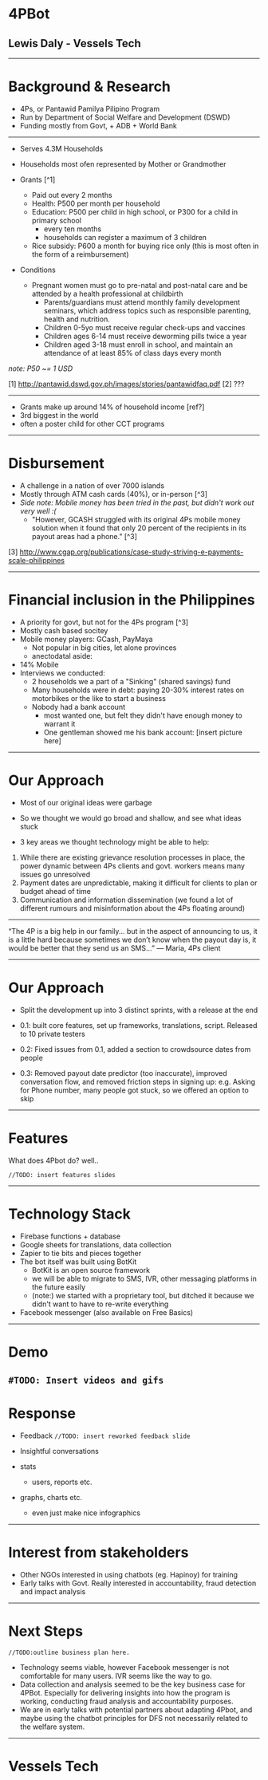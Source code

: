 # 4PBot

## Lewis Daly - Vessels Tech

<!--
qs:

*As you prepare your presentations for the conference, please make sure you answer each of these questions.*

* What is the context and problem you are solving? Any evidence that illustrates the problem? 
* What was your design process and how did you arrive at your approach? 
* What approach did you take? 
* Describe the technology stack? What is off the shelf and what did you build? 
* Demo 
* What has the response been from users? Numbers of users, actives, interesting use cases, sample conversations, etc. 
* Is there any interest from other stakeholders? (e.g. the government, or program admin) 
* What is the future path? 
-->

---
# Background & Research

- 4Ps, or Pantawid Pamilya Pilipino Program
- Run by Department of Social Welfare and Development (DSWD)
- Funding mostly from Govt,  + ADB + World Bank

---

- Serves 4.3M Households
- Households most ofen represented by Mother or Grandmother
- Grants [^1]
  - Paid out every 2 months
  - Health: P500 per month per household 	
  - Education: P500 per child in high school, or P300 for a child in primary school
    - every ten months
    - households can register a maximum of 3 children
  - Rice subsidy: P600 a month for buying rice only (this is most often in the form of a reimbursement)

- Conditions
  - Pregnant women must go to pre-natal and post-natal care and be attended by a health professional at childbirth
 	- Parents/guardians must attend monthly family development seminars, which address topics such as responsible parenting, health and nutrition.
 	- Children 0-5yo must receive regular check-ups and vaccines
 	- Children ages 6-14 must receive deworming pills twice a year
 	- Children aged 3-18 must enroll in school, and maintain an attendance of at least 85% of class days every month


*note: P50 ~= 1 USD*


[1] http://pantawid.dswd.gov.ph/images/stories/pantawidfaq.pdf
[2] ???


---

- Grants make up around 14% of household income [ref?]
- 3rd biggest in the world
- often a poster child for other CCT programs
---

# Disbursement

- A challenge in a nation of over 7000 islands
- Mostly through ATM cash cards (40%), or in-person [^3]
- *Side note: Mobile money has been tried in the past, but didn't work out very well :(*
  - "However, GCASH struggled with its original 4Ps mobile money solution when it found that only 20 percent of the recipients in its payout areas had a phone." [^3]


[3] http://www.cgap.org/publications/case-study-striving-e-payments-scale-philippines

---
# Financial inclusion in the Philippines

- A priority for govt, but not for the 4Ps program [^3]
- Mostly cash based socitey
- Mobile money players: GCash, PayMaya
  - Not popular in big cities, let alone provinces
  - anectodatal aside:
- 14% Mobile
- Interviews we conducted:
  - 2 households we a part of a "Sinking" (shared savings) fund
  - Many households were in debt: paying 20-30% interest rates on motorbikes or the like to start a business
  - Nobody had a bank account
    - most wanted one, but felt they didn't have enough money to warrant it
    - One gentleman showed me his bank account: [insert picture here]

---

# Our Approach

- Most of our original ideas were garbage
- So we thought we would go broad and shallow, and see what ideas stuck

- 3 key areas we thought technology might be able to help:
1. While there are existing grievance resolution processes in place, the power dynamic between 4Ps clients and govt. workers means many issues go unresolved
2. Payment dates are unpredictable, making it difficult for clients to plan or budget ahead of time
3. Communication and information dissemination (we found a lot of different rumours and misinformation about the 4Ps floating around)

---
“The 4P is a big help in our family... but in the aspect of announcing to us, it is a little hard because sometimes we don’t know when the payout day is, it would be better that they send us an SMS...”
― Maria, 4Ps client

---

# Our Approach

- Split the development up into 3 distinct sprints, with a release at the end

- 0.1: built core features, set up frameworks, translations, script. Released to 10 private testers
- 0.2: Fixed issues from 0.1, added a section to crowdsource dates from people
- 0.3: Removed payout date predictor (too inaccurate), improved conversation flow, and removed friction steps in signing up:
  e.g. Asking for Phone number, many people got stuck, so we offered an option to skip

---

# Features

What does 4Pbot do?
well..

`//TODO: insert features slides`


---

# Technology Stack
  - Firebase functions + database
  - Google sheets for translations, data collection
  - Zapier to tie bits and pieces together
  - The bot itself was built using BotKit
    - BotKit is an open source framework
    - we will be able to migrate to SMS, IVR, other messaging platforms in the future easily
    - (note:) we started with a proprietary tool, but ditched it because we didn't want to have to re-write everything
  - Facebook messenger (also available on Free Basics)

---
# Demo
`#TODO: Insert videos and gifs`
---
# Response

- Feedback
`//TODO: insert reworked feedback slide`

- Insightful conversations
- stats
  - users, reports etc.
- graphs, charts etc.
  - even just make nice infographics


---
# Interest from stakeholders
- Other NGOs interested in using chatbots (eg. Hapinoy) for training
- Early talks with Govt. Really interested in accountability, fraud detection and impact analysis


---
# Next Steps
`//TODO:outline business plan here.`

- Technology seems viable, however Facebook messenger is not comfortable for many users. IVR seems like the way to go.
- Data collection and analysis seemed to be the key business case for 4PBot. Especially for delivering insights into how the program is working, conducting fraud analysis and accountability purposes.
-  We are in early talks with potential partners about adapting 4Pbot, and maybe using the chatbot principles for DFS not necessarily related to the welfare system.


---
# Vessels Tech
